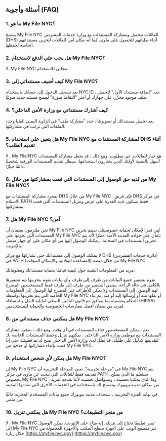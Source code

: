 ## أسئلة وأجوبة (FAQ)

### 1. ما هو My File NYC؟

يسمح My File NYC للعائلات بتحميل ومشاركة المستندات مع وزارة خدمات المشردين (DHS) أثناء طلباتهم للحصول على مأوى. كما أنه مكان آمن للعائلات لتخزين مستنداتهم الخاصة لحفظها.

### 2. هل يجب علي الدفع لاستخدام My File NYC؟

لا. My File NYC مجاني للاستخدام.

### 3. كيف أضيف مستنداتي إلى My File NYC؟

بعد تسجيل الدخول إلى حسابك باستخدام NYC.ID ، حدد "إضافة مستندك الأول" لتحميل ملف موجود مخزّن على جهازك أو اختر "التقاط صورة" لمسح مستند جديد ضوئيًا.

### 4. كيف أشارك مستنداتي مع وزارة الأمن الداخلي؟

بعد تحميل مستنداتك أو تصويرها ، حدد "مشاركة ملف" في الزاوية اليمنى العليا وحدد الملفات التي ترغب في مشاركتها.

### 5. هل يتعين علي استخدام My File NYC لمشاركة المستندات مع DHS أثناء تقديم الطلب؟

لا ، My File NYC هو خيار للعائلات. غير مطلوب. ومع ذلك ، قد يجعل مشاركة المستندات أسهل بالنسبة لأولئك الذين يختارون استخدامها. سيظل تقديم المستندات الورقية شخصيًا دائمًا خيارًا.

### 6. من لديه حق الوصول إلى المستندات التي قمت بمشاركتها من خلال My File NYC؟

بمجرد مشاركة المستندات مع DHS من خلال My File NYC ، فإن فريق DHS في مركز الاستلام PATH فقط سيكون لديه القدرة على عرض وتنزيل المستندات التي قمت بمشاركتها.

### 7. هل My File NYC آمن؟

نحن ملتزمون بضمان أن My File NYC آمن قدر الإمكان لحماية خصوصيتك. سيتم تخزين المستندات التي تخزنها على My File NYC بأمان على خوادم المدينة الآمنة. نظرًا لأنه يتم تخزين المستندات في السحابة ، يمكنك الوصول إليها من أي مكان على أي جهاز متصل بالإنترنت.

لا يمكنك الوصول إلى مستنداتك حتى تشاركها مع مركز DHS (دائرة خدمات المشردين) في PATH (المساعدة الوقائية والإسكان المؤقت) من خلال منصة My File NYC.

مزيد من المعلومات التقنية حول كيفية قيامنا بحماية مستنداتك ومعلوماتك:

نقوم بتشفير جميع البيانات من طرف إلى طرف وأي بيانات نقوم بتخزينها يتم تشفيرها بالكامل في حالة الراحة. يضمن التشفير من طرف إلى طرف فقط للمستخدمين المصرح لهم الوصول إلى المستندات ولا يمكن للأطراف غير المصرح لها الوصول إلى المعلومات الخاصة التي يتم تخزينها بواسطة My File NYC أو نقلها منه أو إرسالها إليه أو منه. تم بناء النظام وتشغيله بما يتوافق مع قانون التأمين الصحي لقابلية النقل والمساءلة (HIPAA) لمزيد من ضمان أفضل ممارسات الخصوصية والحماية للمستخدمين.

### 8. هل يمكنني حذف مستنداتي من My File NYC؟

نعم ، يمكن للمستخدمين حذف المستندات في أي وقت. ومع ذلك ، بمجرد مشاركة المستندات مع موظفي وزارة الأمن الداخلي ، يمكنهم تنزيل وحفظ المستندات الخاصة بك لتقديمها كدليل على طلبك. قد تظل لدى وزارة الأمن الداخلي نسخ لدعم قضيتك حتى إذا قمت بإلغاء مشاركتها أو حذفها من My File NYC.

### 9. هل يمكن لأي شخص استخدام My File NYC؟

إن My File NYC في "مرحلة تجريبية". تعني المرحلة التجريبية أن My File NYC يتم تقديمه فقط للعائلات التي تبحث عن مأوى في مركز PATH. سنتعلم ما الذي يصلح بخصوص My File NYC ، وما الذي يمكننا تحسينه ، وسنواصل تحسينه لأننا نقدمه لمزيد من سكان مدينة نيويورك ونسمح لك باستخدامه في الخدمات الأخرى التي تقدمها المدينة.

في نهاية الفترة التجريبية ، ستحذف مدينة نيويورك جميع بيانات المستخدم المخزنة حاليًا من ملفي.

### 10. هل يمكنني تنزيل My File NYC من متجر التطبيقات؟

لا ، My File NYC ليس تطبيقًا تحتاج إلى تنزيله. إنه متاح على الإنترنت. يمكن الوصول إلى My File NYC عبر متصفح الويب على أجهزة سطح المكتب والأجهزة المحمولة من خلال زيارة [https://myfile.nyc.gov] (https://myfile.nyc.gov)
